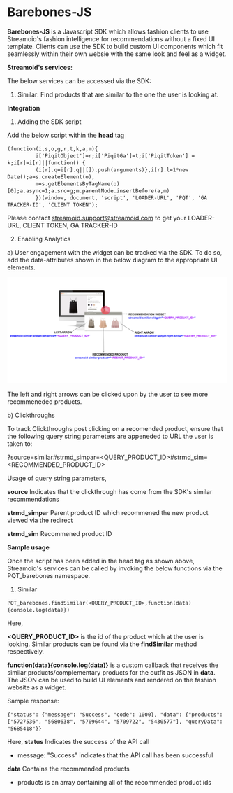 **Barebones-JS**
===================

**Barebones-JS** is a Javascript SDK which allows fashion clients to use Streamoid's fashion intelligence for recommendations without a fixed UI template. Clients can use the SDK to build custom UI components which fit seamlessly within their own websie with the same look and feel as a widget. 

**Streamoid's services:**

The below services can be accessed via the SDK:

1) Similar: Find products that are similar to the one the user is looking at. 

**Integration**

1) Adding the SDK script

Add the below script within the **head** tag

```
(function(i,s,o,g,r,t,k,a,m){
         i['PiqitObject']=r;i['PiqitGa']=t;i['PiqitToken'] = k;i[r]=i[r]||function() {
         (i[r].q=i[r].q||[]).push(arguments)},i[r].l=1*new Date();a=s.createElement(o),
         m=s.getElementsByTagName(o)[0];a.async=1;a.src=g;m.parentNode.insertBefore(a,m)
         })(window, document, 'script', 'LOADER-URL', 'PQT', 'GA TRACKER-ID', 'CLIENT TOKEN');
```     

Please contact streamoid.support@streamoid.com to get your LOADER-URL, CLIENT TOKEN, GA TRACKER-ID

2) Enabling Analytics

a) User engagement with the widget can be tracked via the SDK. To do so, add the data-attributes shown in the below diagram to the appropriate UI elements. 

![](images/Barebones_SDK_reference.png)

The left and right arrows can be clicked upon by the user to see more recommeneded products. 

b) Clickthroughs 

To track Clickthroughs post clicking on a recomended product, ensure that the following query string parameters are appeneded to URL the user is taken to:

?source=similar#strmd_simpar=<QUERY_PRODUCT_ID>#strmd_sim=<RECOMMENDED_PRODUCT_ID>

Usage of query string parameters, 

**source**
Indicates that the clickthrough has come from the SDK's similar recommendations

**strmd_simpar**
Parent product ID which recommened the new product viewed via the redirect 

**strmd_sim**
Recommened product ID

**Sample usage**

Once the script has been added in the head tag as shown above, Streamoid's services can be called by invoking the below functions via the PQT_barebones namespace. 

1) Similar
```
PQT_barebones.findSimilar(<QUERY_PRODUCT_ID>,function(data){console.log(data)})
```

Here, 

**<QUERY_PRODUCT_ID>** is the id of the product which at the user is looking. Similar products can be found via the **findSimilar** method respectively.

**function(data){console.log(data)}** is a custom callback that receives the similar products/complementary products for the outfit as JSON in **data**. The JSON can be used to build UI elements and rendered on the fashion website as a widget. 

Sample response:

```
{"status": {"message": "Success", "code": 1000}, "data": {"products": ["5727536", "5680638", "5709644", "5709722", "5430577"], "queryData": "5685418"}}
```

Here, 
**status** Indicates the success of the API call 
- message: "Success" indicates that the API call has been successful

**data** Contains the recommended products 
- products is an array containing all of the recommended product ids 


